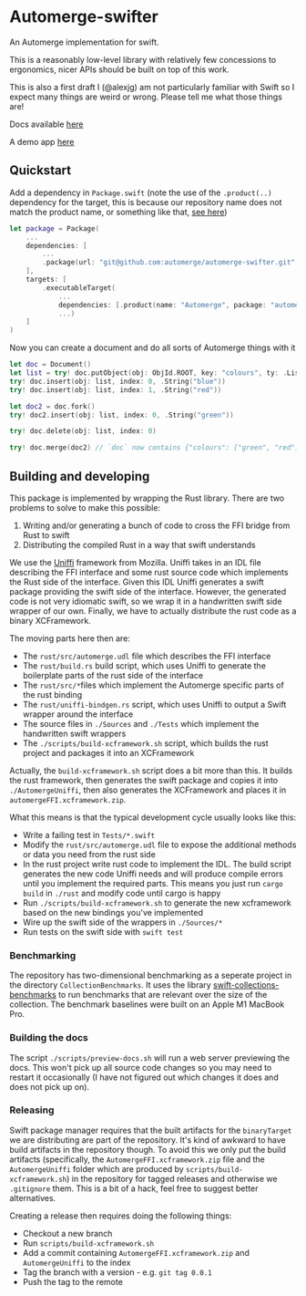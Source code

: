 # Automerge-swifter

An Automerge implementation for swift.

This is a reasonably low-level library with relatively few concessions to ergonomics, nicer APIs should be built on top of this work.

This is also a first draft I (@alexjg) am not particularly familiar with Swift so I expect many things are weird or wrong. Please tell me what those things are!

Docs available [here](https://automerge.org/automerge-swifter/documentation/automerge/)

A demo app [here](https://github.com/automerge/contaaacts)

## Quickstart

Add a dependency in `Package.swift` (note the use of the `.product(..)` dependency for the target, this is because our repository name does not match the product name, or something like that, [see here](https://forums.swift.org/t/why-does-spm-use-github-repo-name-and-not-package-swift-name/55085/3))

```swift
let package = Package(
    ...
    dependencies: [
        ...
        .package(url: "git@github.com:automerge/automerge-swifter.git", from: "0.0.1")
    ],
    targets: [
        .executableTarget(
            ...
            dependencies: [.product(name: "Automerge", package: "automerge-swifter")],
            ...)
    ]
)
```

Now you can create a document and do all sorts of Automerge things with it

```swift
let doc = Document()
let list = try! doc.putObject(obj: ObjId.ROOT, key: "colours", ty: .List)
try! doc.insert(obj: list, index: 0, .String("blue"))
try! doc.insert(obj: list, index: 1, .String("red"))

let doc2 = doc.fork()
try! doc2.insert(obj: list, index: 0, .String("green"))

try! doc.delete(obj: list, index: 0)

try! doc.merge(doc2) // `doc` now contains {"colours": ["green", "red"]}
```

## Building and developing

This package is implemented by wrapping the Rust library. There are two problems
to solve to make this possible:

1. Writing and/or generating a bunch of code to cross the FFI bridge from Rust to
   swift
2. Distributing the compiled Rust in a way that swift understands

We use the [Uniffi](https://mozilla.github.io/uniffi-rs/) framework from Mozilla. Uniffi takes in an IDL file describing the FFI interface and some rust source code which implements the Rust side of the interface. Given this IDL Uniffi generates a swift package providing the swift side of the interface. However, the generated code is not very idiomatic swift, so we wrap it in a handwritten swift side wrapper of our own. Finally, we have to actually distribute the rust code as a binary XCFramework. 

The moving parts here then are:

* The `rust/src/automerge.udl` file which describes the FFI interface
* The `rust/build.rs` build script, which uses Uniffi to generate the boilerplate parts of the rust side of the interface
* The `rust/src/*`files which implement the Automerge specific parts of the rust binding
* The `rust/uniffi-bindgen.rs` script, which uses Uniffi to output a Swift wrapper around the interface
* The source files in `./Sources` and `./Tests` which implement the handwritten swift wrappers
* The `./scripts/build-xcframework.sh` script, which builds the rust project and packages it into an XCFramework

Actually, the `build-xcframework.sh` script does a bit more than this. It builds the rust framework, then generates the swift package and copies it into `./AutomergeUniffi`, then also generates the XCFramework and places it in `automergeFFI.xcframework.zip`.

What this means is that the typical development cycle usually looks like this:

* Write a failing test in `Tests/*.swift`
* Modify the `rust/src/automerge.udl` file to expose the additional methods or data you need from the rust side
* In the rust project write rust code to implement the IDL. The build script generates the new code Uniffi needs and will produce compile errors until you implement the required parts. This means you just run `cargo build` in `./rust` and modify code until cargo is happy
* Run `./scripts/build-xcframework.sh` to generate the new xcframework based on the new bindings you've implemented
* Wire up the swift side of the wrappers in `./Sources/*`
* Run tests on the swift side with `swift test`

### Benchmarking

The repository has two-dimensional benchmarking as a seperate project in the directory `CollectionBenchmarks`.
It uses the library [swift-collections-benchmarks](https://github.com/apple/swift-collections-benchmark) to run benchmarks that are relevant over the size of the collection.
The benchmark baselines were built on an Apple M1 MacBook Pro.

### Building the docs

The script `./scripts/preview-docs.sh` will run a web server previewing the docs. This won't pick up all source code changes so you may need to restart it occasionally (I have not figured out which changes it does and does not pick up on).

### Releasing

Swift package manager requires that the built artifacts for the `binaryTarget` we are distributing are part of the repository. It's kind of awkward to have build artifacts in the repository though. To avoid this we only put the build artifacts (specifically, the `AutomergeFFI.xcframework.zip` file and the `AutomergeUniffi` folder which are produced by `scripts/build-xcframework.sh`) in the repository for tagged releases and otherwise we `.gitignore` them. This is a bit of a hack, feel free to suggest better alternatives.

Creating a release then requires doing the following things:

* Checkout a new branch
* Run `scripts/build-xcframework.sh`
* Add a commit containing `AutomergeFFI.xcframework.zip` and `AutomergeUniffi` to the index
* Tag the branch with a version - e.g. `git tag 0.0.1`
* Push the tag to the remote

